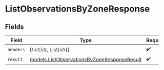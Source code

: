 # ListObservationsByZoneResponse


## Fields

| Field                                                                                            | Type                                                                                             | Required                                                                                         | Description                                                                                      |
| ------------------------------------------------------------------------------------------------ | ------------------------------------------------------------------------------------------------ | ------------------------------------------------------------------------------------------------ | ------------------------------------------------------------------------------------------------ |
| `headers`                                                                                        | Dict[str, List[*str*]]                                                                           | :heavy_check_mark:                                                                               | N/A                                                                                              |
| `result`                                                                                         | [models.ListObservationsByZoneResponseResult](../models/listobservationsbyzoneresponseresult.md) | :heavy_check_mark:                                                                               | N/A                                                                                              |